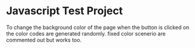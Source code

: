 # Javascript Test Project
To change the background color of the page when the button is clicked on
the color codes are generated randomly. fixed color scenerio are commented out but works too.
